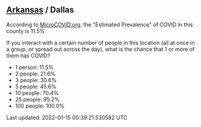 
## [Arkansas](/united-states/arkansas) / Dallas

According to [MicroCOVID.org](http://microcovid.org),
the "Estimated Prevalence" of COVID in this county is 11.5%

If you interact with a certain number of people in this location
(all at once in a group, or spread out across the day), what is the chance that
1 or more of them has COVID?

- 1 person: 11.5%
- 2 people: 21.6%
- 3 people: 30.6%
- 5 people: 45.6%
- 10 people: 70.4%
- 25 people: 95.2%
- 100 people: 100.0%

Last updated: 2022-01-15 00:39:21.530582 UTC

